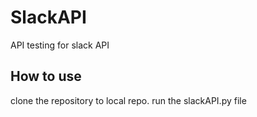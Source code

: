 # SlackAPI
API testing for slack API

## How to use

clone the repository to local repo.
run the slackAPI.py file
